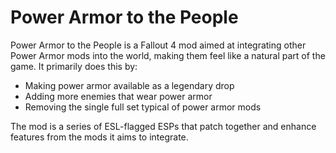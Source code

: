# Power Armor to the People

Power Armor to the People is a Fallout 4 mod aimed at integrating other Power Armor mods into the world, making them feel like a natural part of the game. It primarily does this by:
* Making power armor available as a legendary drop
* Adding more enemies that wear power armor
* Removing the single full set typical of power armor mods

The mod is a series of ESL-flagged ESPs that patch together and enhance features from the mods it aims to integrate.